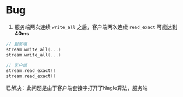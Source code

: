 # Bug

1. 服务端两次连续 `write_all` 之后，客户端两次连续 `read_exact` 可能达到 **40ms** 
```c++
// 服务端
stream.write_all(...)
stream.write_all(...)

// 客户端
stream.read_exact()
stream.read_exact()
```

已解决：此问题是由于客户端套接字打开了Nagle算法，服务端